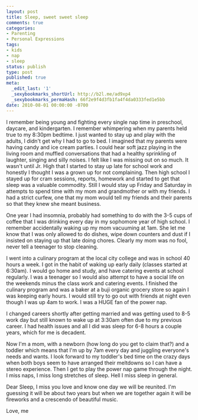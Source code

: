 ```yaml
---
layout: post
title: Sleep, sweet sweet sleep
comments: true
categories:
- Parenting
- Personal Expressions
tags:
- kids
- nap
- sleep
status: publish
type: post
published: true
meta:
  _edit_last: '1'
  _sexybookmarks_shortUrl: http://b2l.me/ad9xp4
  _sexybookmarks_permaHash: 66f2e9f4d3fb1fa4f4da0333fed1e5bb
date: 2010-08-01 00:00:00 -0700
---
```

I remember being young and fighting every single nap time in preschool, daycare, and kindergarten.  I remember whimpering when my parents held true to my 8:30pm bedtime.  I just wanted to stay up and play with the adults, I didn't get why I had to go to bed.  I imagined that my parents were having candy and ice cream parties.  I could hear soft jazz playing in the living room and muffled conversations that had a healthy sprinkling of laughter, singing and silly noises.  I felt like I was missing out on so much.  It wasn't until Jr. High that I started to stay up late for school work and honestly I thought I was a grown up for not complaining.  Then high school I stayed up for cram sessions, reports, homework and started to get that sleep was a valuable commodity.  Still I would stay up Friday and Saturday in attempts to spend time with my mom and grandmother or with my friends.  I had a strict curfew, one that my mom would tell my friends and their parents so that they knew she meant business.
<!--more-->

One year I had insomnia, probably had something to do with the 3-5 cups of coffee that I was drinking every day in my sophomore year of high school.   I remember accidentally waking up my mom vacuuming at 1am.  She let me know that I was only allowed to do dishes, wipe down counters and dust if I insisted on staying up that late doing chores.  Clearly my mom was no fool, never tell a teenager to stop cleaning.

I went into a culinary program at the local city college and was in school 40 hours a week.  I got in the habit of waking up early daily (classes started at 6:30am).  I would go home and study, and have catering events at school regularly.  I was a teenager so I would also attempt to have a social life on the weekends minus the class work and catering events.  I finished the culinary program and was a baker at a buji organic grocery store so again I was keeping early hours.  I would still try to go out with friends at night even though I was up  4am to work.  I was a HUGE fan of the power nap.

I changed careers shortly after getting married and was getting used to 8-5 work day but still known to wake up at 3:30am often due to my previous career.  I had health issues and all I did was sleep for 6-8 hours a couple years, which for me is decadent.  

Now I'm a mom, with a newborn (how long do you get to claim that?) and a toddler which means that I'm up by 7am every day and juggling everyone's needs and wants.  I look forward to my toddler's bed time on the crazy days when both boys seem to have arranged their meltdowns so I can have a stereo experience.  Then I get to play the power nap game through the night.  I miss naps, I miss long stretches of sleep.  Hell I miss sleep in general.  

Dear Sleep,
I miss you love and know one day we will be reunited.  I'm guessing it will be about two years but when we are together again it will be fireworks and a crescendo of beautiful music.

Love,
me
